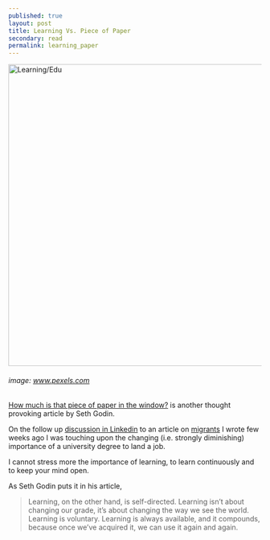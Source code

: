 ```yaml
---
published: true
layout: post
title: Learning Vs. Piece of Paper
secondary: read
permalink: learning_paper
---
```


<img src="https://images.pexels.com/photos/54597/leave-board-hand-learn-54597.jpeg?auto=compress&cs=tinysrgb&dpr=2&h=650&w=940" alt="Learning/Edu" width="600"/>

###### image: www.pexels.com

[How much is that piece of paper in the window?](https://seths.blog/2019/10/how-much-is-that-piece-of-paper-in-the-window/) is another thought provoking article by Seth Godin.

On the follow up [discussion in Linkedin](https://www.linkedin.com/posts/alessandroalessandrini_emigranti-activity-6577085590636900353-Esxc) to an article on [migrants](https://aleale14.github.io/emigranti) I wrote few weeks ago I was touching upon the changing (i.e. strongly diminishing) importance of a university degree to land a job.

I cannot stress more the importance of learning, to learn continuously and to keep your mind open. 

As Seth Godin puts it in his article, 

> Learning, on the other hand, is self-directed. Learning isn’t about changing our grade, it’s about changing the way we see the world. Learning is voluntary. Learning is always available, and it compounds, because once we’ve acquired it, we can use it again and again.
